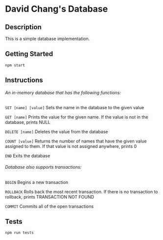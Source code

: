 # David Chang's Database

## Description

This is a simple database implementation.

## Getting Started

```
npm start
```

## Instructions

###### An in-memory database that has the following functions:

```SET [name] [value]```
Sets the name in the database to the given value

```GET [name]```
Prints the value for the given name. If the value is not in the database, prints NULL

```DELETE [name]```
Deletes the value from the database

```COUNT [value]```
Returns the number of names that have the given value assigned to them. If that value is not
assigned anywhere, prints 0

```END```
Exits the database

###### Database also supports transactions:

```BEGIN```
Begins a new transaction

```ROLLBACK```
Rolls back the most recent transaction. If there is no transaction to rollback, prints TRANSACTION NOT FOUND

```COMMIT```
Commits all of the open transactions

## Tests

```
npm run tests
```
